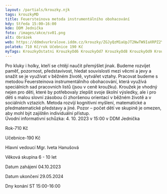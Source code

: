 ```yaml
---
layout: /partials/krouzky.njk
tags: krouzkyMD
title: Feuersteinova metoda instrumentálního obohacování
kdy: Středa 15:00–16:00
kde: DDM Jednička
foto: /images/akce/sv01.png
alt: Obrázek
web: https://ddmdvurkralove.iddm.cz/krouzky/ZGJyQzM1aUpJT2NwTW9IaXRPZ2Y2cDJHYXpMYXJxZTN1OFY0d1lMQTVEND0=
polatek: 710 Kč/rok Učebnice 190 Kč
myTags: KrouzkyOstatni KrouzkyOd6 KrouzkyOd7 KrouzkyOd8 KrouzkyOd9 KrouzkyOd10
---
```

Pro kluky i holky, kteří se chtějí naučit přemýšlet jinak. Budeme rozvíjet paměť, pozornost, představivost, hledat souvislosti mezi věcmi a jevy a snažit se je využívat v běžném životě, vytvářet vztahy. Pracovat budeme s metodou Feuersteinova instrumentálního obohacování, která využívá speciálních sad pracovních listů (jsou v ceně kroužku). Kroužek je vhodný nejen pro děti, které by potřebovaly zlepšit svoje školní výsledky, ale i pro děti s malou slovní zásobou či zhoršenou orientací v běžném životě a v sociálních vztazích. Metoda rozvíjí kognitivní myšlení, matematické a předmatematické představy a jiné. Pozor – počet dětí ve skupině je omezen, aby mohl být zajištěn individuální přístup.\
Úvodní informativní schůzka: 4. 10. 2023 v 15:00 v DDM Jednička

Rok-710 Kč

Učebnice-190 Kč



Hlavní vedoucí Mgr. Iveta Hanušová

Věková skupina 6 - 10 let

Datum zahájení 04.10.2023

Datum ukončení 29.05.2024

Dny konání ST 15:00-16:00
